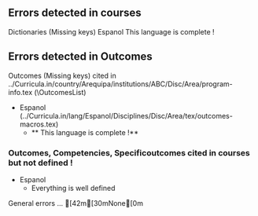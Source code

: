 ## Errors detected in courses
Dictionaries (Missing keys)
Espanol
	This language is complete !

## Errors detected in Outcomes
Outcomes (Missing keys) cited in ../Curricula.in/country/Arequipa/institutions/ABC/Disc/Area/program-info.tex (\OutcomesList)
- Espanol (../Curricula.in/lang/Espanol/Disciplines/Disc/Area/tex/outcomes-macros.tex)
    - ** This language is complete !**


### Outcomes, Competencies, Specificoutcomes cited in courses **but not defined !**
- Espanol   
  - Everything is well defined

General errors ...
	[42m[30mNone[0m
